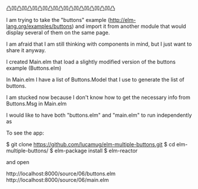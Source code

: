 凸凹凸凹凸凹凸凹凸凹凸凹凸凹凸凹凸凹凸凹凸

I am trying to take the "buttons" example (http://elm-lang.org/examples/buttons) and import it from another module that would display several of them on the same page.

I am afraid that I am still thinking with components in mind, but I just want to share it anyway.

I created Main.elm that load a slightly modified version of the buttons example (Buttons.elm)

In Main.elm I have a list of Buttons.Model that I use to generate the list of buttons.

I am stucked now because I don't know how to get the necessary info from Buttons.Msg in Main.elm

I would like to have both "buttons.elm" and "main.elm" to run independently as

To see the app:

$ git clone https://github.com/lucamug/elm-multiple-buttons.git
$ cd elm-multiple-buttons/
$ elm-package install
$ elm-reactor

and open

http://localhost:8000/source/06/buttons.elm
http://localhost:8000/source/06/main.elm

